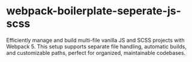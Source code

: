 # webpack-boilerplate-seperate-js-scss
 Efficiently manage and build multi-file vanilla JS and SCSS projects with Webpack 5. This setup supports separate file handling, automatic builds, and customizable paths, perfect for organized, maintainable codebases.
